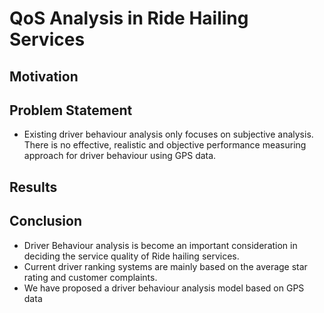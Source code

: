 # QoS Analysis in Ride Hailing Services

## Motivation
## Problem Statement
* Existing driver behaviour analysis only focuses on subjective analysis. There is no effective, realistic and objective performance measuring approach for driver behaviour using GPS data.
## Results





## Conclusion
* Driver Behaviour analysis is become an important  consideration in deciding the service quality of Ride
hailing services.
* Current driver ranking systems are  mainly based on the average star rating and customer complaints.
* We have proposed a driver behaviour analysis model based on GPS data


